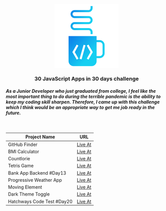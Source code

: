 <p align="center">
  <img src='./assets/thongnguyen-logo-linear.svg' align="center" alt="My Logo">
</p>
<h3 align="center">30 JavaScript Apps in 30 days challenge</h3>
<h5>As a Junior Developer who just graduated from college, I feel like the most important thing to do during the terrible pandemic is the ability to keep my coding skill sharpen. Therefore, I came up with this challenge which I think would be an appropriate way to get me job ready in the future.</h5>
<br>
<table>
  <thead>
    <tr>
      <th>Project Name</th>
      <th>URL</th>
    </tr>
  </thead>
  <tbody>
    <tr>
      <td>GitHub Finder</td>
      <td><a href="https://github-finder-six.now.sh/" target="_blank" rel="noopener noreferrer">Live At</a></td>
    </tr>
    <tr>
	<td>BMI Calculator</td>
	<td><a href="https://bmi-calculator-eosin.now.sh/" target="_blank" rel="noopener noreferrer">Live At</a></td>
    </tr>
     <tr>
	<td>Countlorie</td>
	<td><a href="https://countlorie.now.sh" target="_blank" rel="noopener noreferrer">Live At</a></td>
    </tr>
     <tr>
	<td>Tetris Game</td>
	<td><a href="https://tetris-gilt.now.sh/" target="_blank" rel="noopener noreferrer">Live At</a></td>
    </tr>
    <tr>
	<td>Bank App Backend #Day13</td>
	<td><a href="https://github.com/tylrtnguyen/bank-app-backend" target="_blank" rel="noopener noreferrer">Live At</a></td>
    </tr>
    <tr>
        <td>Progressive Weather App</td>
        <td><a href="https://weather-app-gray.now.sh/" target="_blank" rel="noopener noreferrer">Live At</a></td>
    </tr>
    <tr>
        <td>Moving Element</td>
        <td><a href="https://codepen.io/thongnguyen17/pen/zYrxXqj" target="_blank" rel="noopener noreferrer">Live At</a></td>
    </tr>
    <tr>
        <td>Dark Theme Toggle</td>
        <td><a href="https://theme-and-hook.now.sh/" target="_blank" rel="noopener noreferrer">Live At</a></td>
    </tr>
    <tr>
	<td>Hatchways Code Test #Day20</td>
	<td><a href="https://github.com/tylrtnguyen/hatchways-code-test" target="_blank" rel="noopener noreferrer">Live At</a></td>
    </tr>
  </tbody>
</table>
